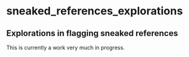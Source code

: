 # sneaked_references_explorations



## Explorations in flagging sneaked references
This is currently a work very much in progress. 